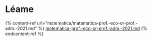 # Léame

{% content-ref url="matematica/matematica-prof.-eco-or-prof.-adm.-2021.md" %}
[matematica-prof.-eco-or-prof.-adm.-2021.md](matematica/matematica-prof.-eco-or-prof.-adm.-2021.md)
{% endcontent-ref %}
